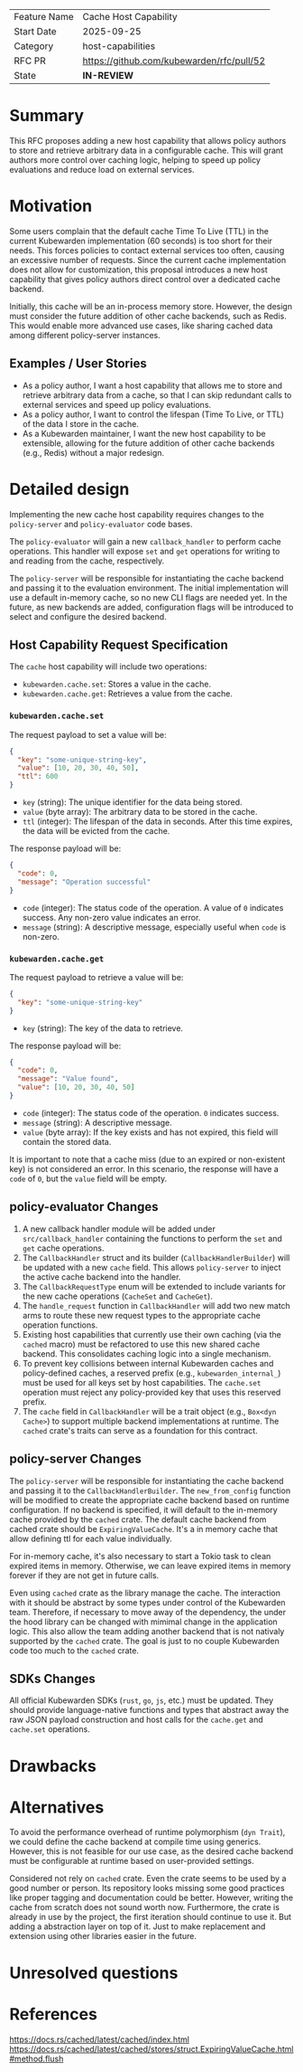 |              |                                           |
| :----------- | :---------------------------------------- |
| Feature Name | Cache Host Capability                     |
| Start Date   | 2025-09-25                                |
| Category     | host-capabilities                         |
| RFC PR       | https://github.com/kubewarden/rfc/pull/52 |
| State        | **IN-REVIEW**                             |

# Summary

This RFC proposes adding a new host capability that allows policy authors to
store and retrieve arbitrary data in a configurable cache. This will grant
authors more control over caching logic, helping to speed up policy evaluations
and reduce load on external services.

# Motivation

Some users complain that the default cache Time To Live (TTL) in the current
Kubewarden implementation (60 seconds) is too short for their needs. This
forces policies to contact external services too often, causing an excessive
number of requests. Since the current cache implementation does not allow for
customization, this proposal introduces a new host capability that gives policy
authors direct control over a dedicated cache backend.

Initially, this cache will be an in-process memory store. However, the design
must consider the future addition of other cache backends, such as Redis. This
would enable more advanced use cases, like sharing cached data among different
policy-server instances.

## Examples / User Stories

- As a policy author, I want a host capability that allows me to store and
  retrieve arbitrary data from a cache, so that I can skip redundant calls to
  external services and speed up policy evaluations.
- As a policy author, I want to control the lifespan (Time To Live, or TTL) of
  the data I store in the cache.
- As a Kubewarden maintainer, I want the new host capability to be extensible,
  allowing for the future addition of other cache backends (e.g., Redis) without
  a major redesign.

# Detailed design

Implementing the new cache host capability requires changes to the
`policy-server` and `policy-evaluator` code bases.

The `policy-evaluator` will gain a new `callback_handler` to perform cache
operations. This handler will expose `set` and `get` operations for writing to
and reading from the cache, respectively.

The `policy-server` will be responsible for instantiating the cache backend and
passing it to the evaluation environment. The initial implementation will use a
default in-memory cache, so no new CLI flags are needed yet. In the future, as
new backends are added, configuration flags will be introduced to select and
configure the desired backend.

## Host Capability Request Specification

The `cache` host capability will include two operations:

- `kubewarden.cache.set`: Stores a value in the cache.
- `kubewarden.cache.get`: Retrieves a value from the cache.

### `kubewarden.cache.set`

The request payload to set a value will be:

```json
{
  "key": "some-unique-string-key",
  "value": [10, 20, 30, 40, 50],
  "ttl": 600
}
```

- `key` (string): The unique identifier for the data being stored.
- `value` (byte array): The arbitrary data to be stored in the cache.
- `ttl` (integer): The lifespan of the data in seconds. After this time
  expires, the data will be evicted from the cache.

The response payload will be:

```json
{
  "code": 0,
  "message": "Operation successful"
}
```

- `code` (integer): The status code of the operation. A value of `0` indicates
  success. Any non-zero value indicates an error.
- `message` (string): A descriptive message, especially useful when `code` is
  non-zero.

### `kubewarden.cache.get`

The request payload to retrieve a value will be:

```json
{
  "key": "some-unique-string-key"
}
```

- `key` (string): The key of the data to retrieve.

The response payload will be:

```json
{
  "code": 0,
  "message": "Value found",
  "value": [10, 20, 30, 40, 50]
}
```

- `code` (integer): The status code of the operation. `0` indicates success.
- `message` (string): A descriptive message.
- `value` (byte array): If the key exists and has not expired, this
  field will contain the stored data.

It is important to note that a cache miss (due to an expired or non-existent
key) is not considered an error. In this scenario, the response will have a
`code` of `0`, but the `value` field will be empty.

## policy-evaluator Changes

1. A new callback handler module will be added under `src/callback_handler`
   containing the functions to perform the `set` and `get` cache operations.
2. The `CallbackHandler` struct and its builder (`CallbackHandlerBuilder`) will
   be updated with a new `cache` field. This allows `policy-server` to inject
   the active cache backend into the handler.
3. The `CallbackRequestType` enum will be extended to include variants for the
   new cache operations (`CacheSet` and `CacheGet`).
4. The `handle_request` function in `CallbackHandler` will add two new match
   arms to route these new request types to the appropriate cache operation
   functions.
5. Existing host capabilities that currently use their own caching (via the
   `cached` macro) must be refactored to use this new shared cache backend.
   This consolidates caching logic into a single mechanism.
6. To prevent key collisions between internal Kubewarden caches and
   policy-defined caches, a reserved prefix (e.g., `kubewarden_internal_`) must
   be used for all keys set by host capabilities. The `cache.set` operation must
   reject any policy-provided key that uses this reserved prefix.
7. The `cache` field in `CallbackHandler` will be a trait object (e.g.,
   `Box<dyn Cache>`) to support multiple backend implementations at runtime.
   The `cached` crate's traits can serve as a foundation for this contract.

## policy-server Changes

The `policy-server` will be responsible for instantiating the cache backend and
passing it to the `CallbackHandlerBuilder`. The `new_from_config` function will
be modified to create the appropriate cache backend based on runtime
configuration. If no backend is specified, it will default to the in-memory
cache provided by the `cached` crate. The default cache backend from cached
crate should be `ExpiringValueCache`. It's a in memory cache that allow
defining ttl for each value individually.

For in-memory cache, it's also necessary to start a Tokio task to clean expired
items in memory. Otherwise, we can leave expired items in memory forever if
they are not get in future calls.

Even using `cached` crate as the library manage the cache. The interaction with
it should be abstract by some types under control of the Kubewarden team.
Therefore, if necessary to move away of the dependency, the under the hood
library can be changed with mimimal change in the application logic. This also
allow the team adding another backend that is not nativaly supported by the
`cached` crate. The goal is just to no couple Kubewarden code too much to the
`cached` crate.

## SDKs Changes

All official Kubewarden SDKs (`rust`, `go`, `js`, etc.) must be updated. They
should provide language-native functions and types that abstract away the raw
JSON payload construction and host calls for the `cache.get` and `cache.set`
operations.

# Drawbacks

# Alternatives

To avoid the performance overhead of runtime polymorphism (`dyn Trait`), we
could define the cache backend at compile time using generics. However, this is
not feasible for our use case, as the desired cache backend must be
configurable at runtime based on user-provided settings.

Considered not rely on `cached` crate. Even the crate seems to be used by a
good number or person. Its repository looks missing some good practices like
proper tagging and documentation could be better. However, writing the cache
from scratch does not sound worth now. Furthermore, the crate is already in use
by the project, the first iteration should continue to use it. But adding a
abstraction layer on top of it. Just to make replacement and extension using
other libraries easier in the future.

# Unresolved questions

# References

https://docs.rs/cached/latest/cached/index.html
https://docs.rs/cached/latest/cached/stores/struct.ExpiringValueCache.html#method.flush
